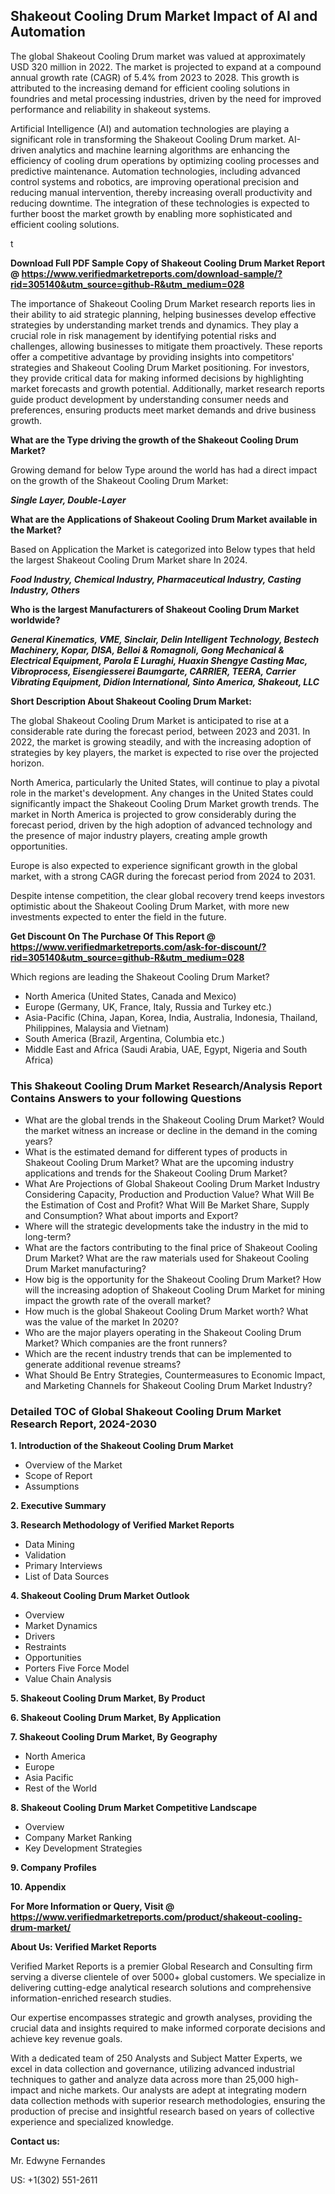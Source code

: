 <h2>Shakeout Cooling Drum Market Impact of AI and Automation</h2><p>The global Shakeout Cooling Drum market was valued at approximately USD 320 million in 2022. The market is projected to expand at a compound annual growth rate (CAGR) of 5.4% from 2023 to 2028. This growth is attributed to the increasing demand for efficient cooling solutions in foundries and metal processing industries, driven by the need for improved performance and reliability in shakeout systems.</p><p>Artificial Intelligence (AI) and automation technologies are playing a significant role in transforming the Shakeout Cooling Drum market. AI-driven analytics and machine learning algorithms are enhancing the efficiency of cooling drum operations by optimizing cooling processes and predictive maintenance. Automation technologies, including advanced control systems and robotics, are improving operational precision and reducing manual intervention, thereby increasing overall productivity and reducing downtime. The integration of these technologies is expected to further boost the market growth by enabling more sophisticated and efficient cooling solutions.</p>t</p><p id="" class=""><strong>Download Full PDF Sample Copy of Shakeout Cooling Drum Market Report @ <a href="https://www.verifiedmarketreports.com/download-sample/?rid=305140&utm_source=github-R&utm_medium=028" target="_blank">https://www.verifiedmarketreports.com/download-sample/?rid=305140&utm_source=github-R&utm_medium=028</a></strong></p><p>The importance of&nbsp;Shakeout Cooling Drum Market research reports lies in their ability to aid strategic planning, helping businesses develop effective strategies by understanding market trends and dynamics. They play a crucial role in risk management by identifying potential risks and challenges, allowing businesses to mitigate them proactively. These reports offer a competitive advantage by providing insights into competitors' strategies and Shakeout Cooling Drum Market positioning. For investors, they provide critical data for making informed decisions by highlighting market forecasts and growth potential. Additionally, market research reports guide product development by understanding consumer needs and preferences, ensuring products meet market demands and drive business growth.</p><p><strong>What are the&nbsp;Type driving the growth of the Shakeout Cooling Drum Market?</strong></p><p id="" class="">Growing demand for below Type around the world has had a direct impact on the growth of the Shakeout Cooling Drum Market:</p><em><strong>Single Layer, Double-Layer</strong></em></p><strong>What are the&nbsp;Applications&nbsp;of Shakeout Cooling Drum Market available in the Market?</strong></p><p id="" class="">Based on Application the Market is categorized into Below types that held the largest Shakeout Cooling Drum Market share In 2024.</p><em><strong>Food Industry, Chemical Industry, Pharmaceutical Industry, Casting Industry, Others</strong></em></p><strong>Who is the largest Manufacturers of Shakeout Cooling Drum Market worldwide?</strong></p><p><em><strong>General Kinematics, VME, Sinclair, Delin Intelligent Technology, Bestech Machinery, Kopar, DISA, Belloi & Romagnoli, Gong Mechanical & Electrical Equipment, Parola E Luraghi, Huaxin Shengye Casting Mac, Vibroprocess, Eisengiesserei Baumgarte, CARRIER, TEERA, Carrier Vibrating Equipment, Didion International, Sinto America, Shakeout, LLC</strong></em></p><p id="" class=""><strong>Short Description About Shakeout Cooling Drum Market:</strong></p><p>The global Shakeout Cooling Drum Market is anticipated to rise at a considerable rate during the forecast period, between 2023 and 2031. In 2022, the market is growing steadily, and with the increasing adoption of strategies by key players, the market is expected to rise over the projected horizon.</p><p>North America, particularly the United States, will continue to play a pivotal role in the market's development. Any changes in the United States could significantly impact the Shakeout Cooling Drum Market growth trends. The market in North America is projected to grow considerably during the forecast period, driven by the high adoption of advanced technology and the presence of major industry players, creating ample growth opportunities.</p><p>Europe is also expected to experience significant growth in the global market, with a strong CAGR during the forecast period from 2024 to 2031.</p><p>Despite intense competition, the clear global recovery trend keeps investors optimistic about the Shakeout Cooling Drum Market, with more new investments expected to enter the field in the future.</p><p id="" class=""><strong>Get Discount On The Purchase Of This Report @ <a href="https://www.verifiedmarketreports.com/ask-for-discount/?rid=305140&utm_source=github-R&utm_medium=028" target="_blank">https://www.verifiedmarketreports.com/ask-for-discount/?rid=305140&utm_source=github-R&utm_medium=028</a></strong></p>Which regions are leading the Shakeout Cooling Drum Market?</p><ul><li>North America (United States, Canada and Mexico)</li><li>Europe (Germany, UK, France, Italy, Russia and Turkey etc.)</li><li>Asia-Pacific (China, Japan, Korea, India, Australia, Indonesia, Thailand, Philippines, Malaysia and Vietnam)</li><li>South America (Brazil, Argentina, Columbia etc.)</li><li>Middle East and Africa (Saudi Arabia, UAE, Egypt, Nigeria and South Africa)</li></ul><h3 id="" class="">This Shakeout Cooling Drum Market Research/Analysis Report Contains Answers to your following Questions</h3><ul><li>What are the global trends in the Shakeout Cooling Drum Market? Would the market witness an increase or decline in the demand in the coming years?</li><li>What is the estimated demand for different types of products in Shakeout Cooling Drum Market? What are the upcoming industry applications and trends for the Shakeout Cooling Drum Market?</li><li>What Are Projections of Global Shakeout Cooling Drum Market Industry Considering Capacity, Production and Production Value? What Will Be the Estimation of Cost and Profit? What Will Be Market Share, Supply and Consumption? What about imports and Export?</li><li>Where will the strategic developments take the industry in the mid to long-term?</li><li>What are the factors contributing to the final price of Shakeout Cooling Drum Market? What are the raw materials used for Shakeout Cooling Drum Market manufacturing?</li><li>How big is the opportunity for the Shakeout Cooling Drum Market? How will the increasing adoption of Shakeout Cooling Drum Market for mining impact the growth rate of the overall market?</li><li>How much is the global Shakeout Cooling Drum Market worth? What was the value of the market In 2020?</li><li>Who are the major players operating in the Shakeout Cooling Drum Market? Which companies are the front runners?</li><li>Which are the recent industry trends that can be implemented to generate additional revenue streams?</li><li>What Should Be Entry Strategies, Countermeasures to Economic Impact, and Marketing Channels for Shakeout Cooling Drum Market Industry?</li></ul><h3 id="" class="">Detailed TOC of Global Shakeout Cooling Drum Market Research Report, 2024-2030</h3><p id="" class=""><strong>1. Introduction of the Shakeout Cooling Drum Market</strong></p><ul><li>Overview of the Market</li><li>Scope of Report</li><li>Assumptions</li></ul><p id="" class=""><strong>2. Executive Summary</strong></p><p id="" class=""><strong>3. Research Methodology of Verified Market Reports</strong></p><ul><li>Data Mining</li><li>Validation</li><li>Primary Interviews</li><li>List of Data Sources</li></ul><p id="" class=""><strong>4. Shakeout Cooling Drum Market Outlook</strong></p><ul><li>Overview</li><li>Market Dynamics</li><li>Drivers</li><li>Restraints</li><li>Opportunities</li><li>Porters Five Force Model</li><li>Value Chain Analysis</li></ul><p id="" class=""><strong>5. Shakeout Cooling Drum Market, By Product</strong></p><p id="" class=""><strong>6. Shakeout Cooling Drum Market, By Application</strong></p><p id="" class=""><strong>7. Shakeout Cooling Drum Market, By Geography</strong></p><ul><li>North America</li><li>Europe</li><li>Asia Pacific</li><li>Rest of the World</li></ul><p id="" class=""><strong>8. Shakeout Cooling Drum Market Competitive Landscape</strong></p><ul><li>Overview</li><li>Company Market Ranking</li><li>Key Development Strategies</li></ul><p id="" class=""><strong>9. Company Profiles</strong></p><p id="" class=""><strong>10. Appendix</strong></p><p id="" class=""><strong>For More Information or Query, Visit @ <a href="https://www.verifiedmarketreports.com/product/shakeout-cooling-drum-market/" target="_blank">https://www.verifiedmarketreports.com/product/shakeout-cooling-drum-market/</a></strong></p><p id="" class=""><strong>About Us: Verified Market Reports</strong></p><p id="" class="">Verified Market Reports is a premier Global Research and Consulting firm serving a diverse clientele of over 5000+ global customers. We specialize in delivering cutting-edge analytical research solutions and comprehensive information-enriched research studies.</p><p id="" class="">Our expertise encompasses strategic and growth analyses, providing the crucial data and insights required to make informed corporate decisions and achieve key revenue goals.</p><p id="" class="">With a dedicated team of 250 Analysts and Subject Matter Experts, we excel in data collection and governance, utilizing advanced industrial techniques to gather and analyze data across more than 25,000 high-impact and niche markets. Our analysts are adept at integrating modern data collection methods with superior research methodologies, ensuring the production of precise and insightful research based on years of collective experience and specialized knowledge.</p><p id="" class=""><strong>Contact us:</strong></p><p id="" class="">Mr. Edwyne Fernandes</p><p id="" class="">US: +1(302) 551-2611</p>
